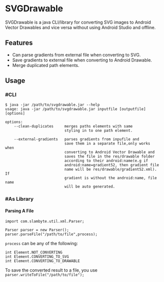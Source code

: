 # SVGDrawable

SVGDrawable is a java CLI/library for converting SVG images to Android Vector Drawables and vice versa without using Android Studio and offline.

## Features
- Can parse gradients from external file when converting to SVG.
- Save gradients to external file when converting to Android Drawable.
- Merge duplicated path elements.
## Usage

### #CLI

```
$ java -jar /path/to/svgdrawable.jar --help
usage: java -jar /path/to/svgdrawable.jar inputfile [outputfile] [options]

options:
    --clean-duplicates     merges paths elements with same
                           styling in to one path element.

   	--external-gradients   parses gradients from inpufile and
                           save them in a separate file,only works when
                           converting to Android Vector Drawable and
                           saves the file in the res/drawable folder 
                           according to their android:name(e.g if
                           android:name=gradient52, then gradient file
                           name will be res/drawable/gradient52.xml). If
                           gradient is without the android:name, file name
                           will be auto generated.
```

### #As Library
#### Parsing A File
```
import com.slambyte.util.xml.Parser;

Parser parser = new Parser();
parser.parseFile("/path/to/file",process);
```
`process` can be any of the following:
```
int Element.NOT_CONVERTING
int Element.CONVERTING_TO_SVG
int Element.CONVERTING_TO_DRAWABLE
```
To save the converted result to a file, you use `parser.writeToFile("/path/to/file");`
